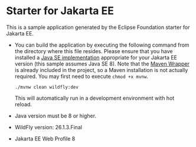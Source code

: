 
# Starter for Jakarta EE

This is a sample application generated by the Eclipse Foundation starter for Jakarta EE.

* You can build the application by executing the following command from the directory where this file resides. Please ensure that you have installed a [Java SE implementation](https://adoptium.net) appropriate for your Jakarta EE version (this sample assumes Java SE 8). Note that the [Maven Wrapper](https://maven.apache.org/wrapper/) is already included in the project, so a Maven installation is not actually required. You may first need to execute `chmod +x mvnw`.

  ```
  ./mvnw clean wildfly:dev
  ```

  This will automatically run in a development environment with hot reload.

* Java version must be 8 or higher.
* WildFly version: 26.1.3.Final
* Jakarta EE Web Profile 8




